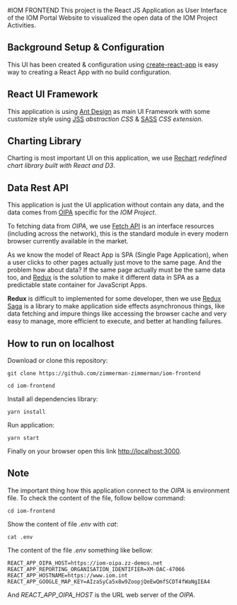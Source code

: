 #IOM FRONTEND
This project is the React JS Application as User Interface of the IOM Portal Website to visualized the open data of the IOM Project Activities.

## Background Setup & Configuration
This UI has been created & configuration using [create-react-app](https://github.com/facebook/create-react-app) is easy way to creating a React App with no  build configuration.   

## React UI Framework
This application is using [Ant Design](https://ant.design) as main UI Framework with some customize style using [JSS](http://cssinjs.org) *abstraction CSS* & [SASS](https://sass-lang.com) *CSS extension*.

## Charting Library
Charting is most important UI on this application, we use [Rechart](http://recharts.org) *redefined chart library built with React and D3*.    

## Data Rest API
This application is just the UI application without contain any data, and the data comes from [OIPA](http://oipa.nl) specific for the *IOM Project*. 

To fetching data from *OIPA*, we use [Fetch API](https://developer.mozilla.org/en-US/docs/Web/API/Fetch_API) is an interface resources (including across the network), this is the standard module in every modern browser currently available in the market.    

As we know the model of React App is SPA (Single Page Application), when a user clicks to other pages actually just move to the same page. And the problem how about data? If the same page actually must be the same data too, and [Redux](https://redux.js.org) is the solution to make it different data in SPA as a predictable state container for JavaScript Apps.

**Redux** is difficult to implemented for some developer, then we use [Redux Saga](https://redux-saga.js.org) is a library to make application side effects asynchronous things, like data fetching and impure things like accessing the browser cache and very easy to manage, more efficient to execute, and better at handling failures.

## How to run on localhost 
Download or clone this repository:

``
git clone https://github.com/zimmerman-zimmerman/iom-frontend
``

``
cd iom-frontend
``

Install all dependencies library:

``
yarn install
``

Run application:

``
yarn start
``

Finally on your browser open this link [http://localhost:3000](http://localhost:3000).


## Note
The important thing how this application connect to the *OIPA* is environment file. To check the content of the file, follow bellow command:

``
cd iom-frontend
``

Show the content of file *.env* with *cat*:

``
cat .env
``

The content of the file *.env* something like bellow:

``
REACT_APP_OIPA_HOST=https://iom-oipa.zz-demos.net
REACT_APP_REPORTING_ORGANISATION_IDENTIFIER=XM-DAC-47066
REACT_APP_HOSTNAME=https://www.iom.int
REACT_APP_GOOGLE_MAP_KEY=AIzaSyCa5x8w9ZoopjQeEwQmfSCDT4fWaNgIEA4
``

And *REACT_APP_OIPA_HOST* is the URL web server of the *OIPA*. 